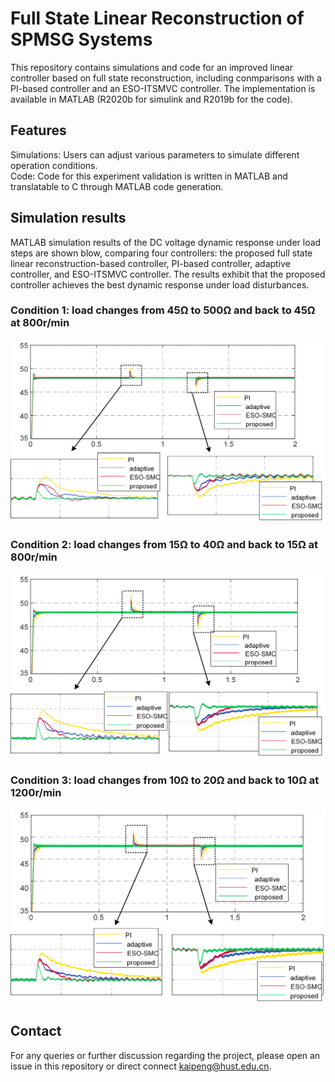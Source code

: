 # Full State Linear Reconstruction of SPMSG Systems
This repository contains simulations and code for an improved linear controller based on full state reconstruction, including conmparisons with a PI-based controller and an ESO-ITSMVC controller.
The implementation is available in MATLAB (R2020b for simulink and R2019b for the code).
## Features
Simulations: Users can adjust various parameters to simulate different operation conditions.  
Code: Code for this experiment validation is written in MATLAB and translatable to C through MATLAB code generation.
## Simulation results
MATLAB simulation results of the DC voltage dynamic response under load steps are shown blow, comparing four controllers: the proposed full state linear reconstruction-based controller, PI-based controller, adaptive controller, and ESO-ITSMVC controller. The results exhibit that the proposed controller achieves the best dynamic response under load disturbances.
### Condition 1: load changes from 45Ω to 500Ω and back to 45Ω at 800r/min
![](Sim_FullStateLinear_SPMSG/simulation-800rpm.png)

### Condition 2: load changes from 15Ω to 40Ω and back to 15Ω at 800r/min
![](Sim_FullStateLinear_SPMSG/simulation-1000rpm.png)

### Condition 3: load changes from 10Ω to 20Ω and back to 10Ω at 1200r/min
![](Sim_FullStateLinear_SPMSG/simulation-1200rpm.png)

## Contact
For any queries or further discussion regarding the project, please open an issue in this repository or direct connect kaipeng@hust.edu.cn.
